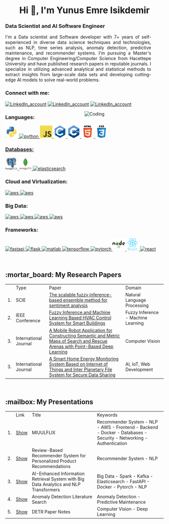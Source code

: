 <h1 align="center">Hi 👋, I'm Yunus Emre Isikdemir</h1>
<h3 style="text-align: left;">Data Scientist and AI Software Engineer</h3>


<div style="margin-right: 20px;">
<p align="justify" style="margin-right: 20px;">
I'm a Data scientist and Software developer with 7+ years of self-experienced in diverse data science techniques and technologies, such as NLP, time series analysis, anomaly detection, predictive maintenance, and recommender systems. I'm pursuing a Master's degree in Computer Engineering/Computer Science from Hacettepe University and have published research papers in reputable journals. I specialize in utilizing advanced analytical and statistical methods to extract insights from large-scale data sets and developing cutting-edge AI models to solve real-world problems.
</p>
</div>

<h3 align="left">Connect with me:</h3>

[![Linkedln_account](https://img.shields.io/badge/linkedin-%230077B5.svg?&style=for-the-badge&logo=linkedin&logoColor=white)](https://www.linkedin.com/in/yisikdemir/)
[![Linkedln_account](https://img.shields.io/badge/youtube-FF1B2D.svg?&style=for-the-badge&logo=youtube&logoColor=white)](https://www.youtube.com/channel/UCzOdbXO5wMWG43LZHhxJLzA)
[![Linkedln_account](https://img.shields.io/badge/instagram-f48109.svg?&style=for-the-badge&logo=youtube&logoColor=white)](https://instagram.com/yunus.isikdemir)

<img align="right" alt="Coding" width="50%" src="https://media3.giphy.com/media/qgQUggAC3Pfv687qPC/giphy.gif">
<h3 align="left">Languages:</h3>

<a href="https://www.python.org" target="_blank" rel="noreferrer"> <img src="https://raw.githubusercontent.com/devicons/devicon/master/icons/python/python-original.svg" alt="python" width="40" height="40"/><a href="https://www.r-project.org" target="_blank" rel="noreferrer"> <img src="https://upload.wikimedia.org/wikipedia/commons/thumb/1/1b/R_logo.svg/724px-R_logo.svg.png?20160212050515" alt="python" width="40" height="40"/> </a>  </a> <a href="https://developer.mozilla.org/en-US/docs/Web/JavaScript" target="_blank" rel="noreferrer"> <img src="https://raw.githubusercontent.com/devicons/devicon/master/icons/javascript/javascript-original.svg" alt="javascript" width="40" height="40"/> </a> <a href="https://www.cprogramming.com/" target="_blank" rel="noreferrer"> <img src="https://raw.githubusercontent.com/devicons/devicon/master/icons/c/c-original.svg" alt="c" width="40" height="40"/> </a><a href="https://www.w3schools.com/cpp/" target="_blank" rel="noreferrer"> <img src="https://raw.githubusercontent.com/devicons/devicon/master/icons/cplusplus/cplusplus-original.svg" alt="cplusplus" width="40" height="40"/> </a> <a href="https://www.w3.org/html/" target="_blank" rel="noreferrer"> <img src="https://raw.githubusercontent.com/devicons/devicon/master/icons/html5/html5-original-wordmark.svg" alt="html5" width="40" height="40"/> </a> <a href="https://www.w3schools.com/css/" target="_blank" rel="noreferrer"> <img src="https://raw.githubusercontent.com/devicons/devicon/master/icons/css3/css3-original-wordmark.svg" alt="css3" width="40" height="40"/> </a> <a href="https://www.mathworks.com/" target="_blank" rel="noreferrer">
 
<h3 align="left">Databases:</h3>
<a href="https://www.postgresql.org" target="_blank" rel="noreferrer"> <img src="https://raw.githubusercontent.com/devicons/devicon/master/icons/postgresql/postgresql-original-wordmark.svg" alt="postgresql" width="40" height="40"/> </a> <a href="https://www.mongodb.com/" target="_blank" rel="noreferrer"> <img src="https://raw.githubusercontent.com/devicons/devicon/master/icons/mongodb/mongodb-original-wordmark.svg" alt="mongodb" width="40" height="40"/> </a><a href="https://www.elastic.co/?ultron=B-Stack-Trials-EMEA-S-Exact&gambit=Stack-Core&blade=adwords-s&hulk=paid&Device=c&thor=elasticsearch&gclid=Cj0KCQiAx6ugBhCcARIsAGNmMbjyeu_W0KEjtRMQn1prI35Mwa89Djzh8Y5Pf1bA2WxyziBO5-qSui8aAusKEALw_wcB" target="_blank" rel="noreferrer"> <img src="https://4.bp.blogspot.com/-SeZlk6ey3Aw/XJa096EkL8I/AAAAAAAAJaE/DJQojQEZoJ8JN9bJciFeUj57xOKldzD2ACK4BGAYYCw/s1600/logo%2Belastic%2Bsearch%2Bicon.png" alt="elasticsearch" width="40" height="40"/></a>
 
 
<h3 align="left">Cloud and Virtualization:</h3>
<p align="left">
<a href="https://aws.amazon.com" target="_blank" rel="noreferrer"> <img src="https://img.icons8.com/color/344/amazon-web-services.png" alt="aws" width="40" height="40"/> </a> <a href="https://www.docker.com" target="_blank" rel="noreferrer"> <img src="https://developers.redhat.com/sites/default/files/styles/article_feature/public/blog/2014/05/homepage-docker-logo.png?itok=zx0e-vcP" alt="aws" width="40" height="40"/> </a> 
 
<h3 align="left">Big Data:</h3>
<a href="https://hadoop.apache.org" target="_blank" rel="noreferrer"> <img src="https://seeklogo.com/images/H/hadoop-logo-608148F581-seeklogo.com.png" alt="aws" width="40" height="40"/> </a>
<a href="https://hive.apache.org" target="_blank" rel="noreferrer"> <img src="https://upload.wikimedia.org/wikipedia/commons/thumb/b/bb/Apache_Hive_logo.svg/1000px-Apache_Hive_logo.svg.png" alt="aws" width="40" height="40"/> </a> 
 <a href="https://spark.apache.org" target="_blank" rel="noreferrer"> <img src="http://www.dataversity.net/wp-content/uploads/2015/06/spark-logo.png" alt="aws" width="40" height="40"/> </a> <a href="https://kafka.apache.org" target="_blank" rel="noreferrer"> <img src="https://uploads-ssl.webflow.com/62038ffc9cd2db4558e3c7b7/623b44a1913c46041e39c836_kafka.svg" alt="aws" width="40" height="40"/> </a> 

<h3 align="left">Frameworks:</h3>

 <a href="https://fastapi.tiangolo.com" target="_blank" rel="noreferrer"> <img src="https://cdn.worldvectorlogo.com/logos/fastapi-1.svg" alt="fastapi" width="40" height="40"/> </a> <a href="https://flask.palletsprojects.com/" target="_blank" rel="noreferrer"> <img src="https://img.icons8.com/nolan/344/flask.png" alt="flask" width="40" height="40" /> </a><a href="https://keras.io" target="_blank" rel="noreferrer"> <img src="https://upload.wikimedia.org/wikipedia/commons/thumb/a/ae/Keras_logo.svg/768px-Keras_logo.svg.png?20200317115153" alt="matlab" width="40" height="40"/> </a> <a href="https://www.tensorflow.org" target="_blank" rel="noreferrer"> <img src="https://www.vectorlogo.zone/logos/tensorflow/tensorflow-icon.svg" alt="tensorflow" width="40" height="40"/> </a><a href="https://pytorch.org/" target="_blank" rel="noreferrer"> <img src="https://www.vectorlogo.zone/logos/pytorch/pytorch-icon.svg" alt="pytorch" width="40" height="40"/> </a> <a href="https://nodejs.org" target="_blank" rel="noreferrer"> <img src="https://raw.githubusercontent.com/devicons/devicon/master/icons/nodejs/nodejs-original-wordmark.svg" alt="nodejs" width="40" height="40"/> </a> <a href="https://reactjs.org/" target="_blank" rel="noreferrer"> <img src="https://raw.githubusercontent.com/devicons/devicon/master/icons/react/react-original-wordmark.svg" alt="react" width="40" height="40"/> </a> <a href="https://huggingface.co" target="_blank" rel="noreferrer"> <img src="https://workable-application-form.s3.amazonaws.com/advanced/production/61557f91d9510741dc62e7f8/c3635b59-a3d2-444a-b636-a9d0061dcdde" alt="react" width="40" height="40"/> </a>
 
 
<br>
 
<h2>:mortar_board: My Research Papers</h2><table><tr><td align="center"></td><td>Type</td><td>Paper</td><td>Domain</td></tr><tr><td align="center">1.</td><td>SCIE</td><td><a href="https://downloads.hindawi.com/journals/cin/2022/5186144.pdf">The scalable fuzzy inference-based ensemble method for sentiment analysis</a></td><td>Natural Language Processing</td></tr><tr><td align="center">2.</td><td>IEEE Conference</td><td><a href="https://ieeexplore.ieee.org/abstract/document/9987083">Fuzzy Inference and Machine Learning Based HVAC Control System for Smart Buildings</a></td><td>Fuzzy Inference - Machine Learning</td></tr><tr><td align="center">3.</td><td>International Journal</td><td><a href="https://dergipark.org.tr/en/download/article-file/1582359">A Mobile Robot Application for Constructing Semantic and Metric Maps of Search and Rescue Arenas with Point-Based Deep Learning</a></td><td>Computer Vision</td></tr><tr><td align="center">3.</td><td>International Journal</td><td><a href="https://www.scirp.org/journal/paperinformation.aspx?paperid=128450">A Smart Home Energy Monitoring System Based on Internet of Things and Inter Planetary File System for Secure Data Sharing</a></td><td>AI, IoT, Web Development</td></tr></table><br><h2>:mailbox: My Presentations</h2><table><tr><td align="center"></td><td>Link</td><td>Title</td><td>Keywords</td></tr><tr><td align="center">1.</td><td><a href="https://github.com/yisikdemir/miuulflix">Show</a></td><td>MIUULFLIX</td><td>Recommender System - NLP - AWS - Frontend - Backend - Docker - Databases - Security - Networking - Authentication</td></tr><tr><td align="center">2.</td><td><a href="https://github.com/yisikdemir/review-based-recommender-system">Show</a></td><td>Review-Based Recommender System for Personalized Product Recommendations</td><td>Recommender System - NLP</td></tr><tr><td align="center">3.</td><td><a href="https://github.com/yisikdemir/ai-based-information-retrieval">Show</a></td><td>AI-Enhanced Information Retrieval System with Big Data Analytics and NLP Transformers</td><td>Big Data - Spark - Kafka - Elasticsearch - FastAPI - Docker - Pytorch - NLP</td></tr><tr><td align="center">4.</td><td><a href="https://github.com/yisikdemir/anomaly-detection">Show</a></td><td>Anomaly Detection Literature Search</td><td>Anomaly Detection - Predictive Maintenance</td></tr><tr><td align="center">5.</td><td><a href="https://github.com/yisikdemir/DETR-paper-notes">Show</a></td><td>DETR Paper Notes</td><td>Computer Vision - Deep Learning</td></tr></table>
